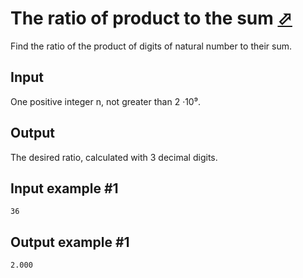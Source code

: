 # The ratio of product to the sum [⬀](https://www.e-olymp.com/en/contests/9563/problems/83869)
Find the ratio of the product of digits of natural number to their sum.

## Input
One positive integer n, not greater than 2 ·10⁹.

## Output
The desired ratio, calculated with 3 decimal digits.

## Input example #1
```
36
```

## Output example #1
```
2.000
```
